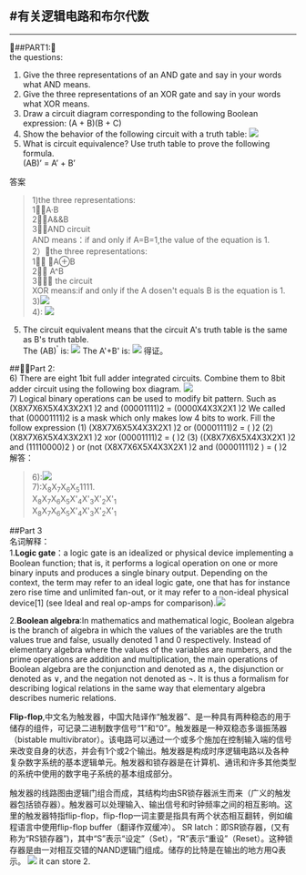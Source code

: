 #有关逻辑电路和布尔代数
---
---
##PART1:    
the questions:    
1) Give the three representations of an AND gate and say in your
words what AND means.
2) Give the three representations of an XOR gate and say in your
words what XOR means.
3) Draw a circuit diagram corresponding to the following Boolean
expression: (A + B)(B + C)
4) Show the behavior of the following circuit with a truth table:
![](https://upload.cc/i1/2018/10/18/WEv0NQ.png)    
5) What is circuit equivalence? Use truth table to prove the
following formula.    
    (AB)’ = A’ + B’    

答案
>1)the three representations:    
1⃣️：A·B    
2⃣️：A&&B    
3⃣️：AND circuit    
AND means：if and only if A=B=1,the value of the equation is 1.    
2）the three representations:    
1⃣️： A⊕B    
2⃣️： A^B     
3⃣️： the circuit    
XOR means:if and only if the A dosen't equals B is the equation is 1.    
3)![](https://upload.cc/i1/2018/10/18/3OfFUd.png)    
4):
![](https://upload.cc/i1/2018/10/18/NR8UkS.jpeg)     
5) The circuit equivalent means that the circuit A's truth table is the same as B's truth table.    
The (AB)<sup>'</sup> is:
![](https://upload.cc/i1/2018/10/18/pwifFP.jpeg)
The A'+B' is:
![](https://upload.cc/i1/2018/10/18/LeWy2h.jpeg)
得证。    

##Part 2:    
6) There are eight 1bit full adder integrated circuits. Combine them to 8bit adder
circuit using the following box diagram.
![](https://upload.cc/i1/2018/10/18/Sw8tIe.png)    
7) Logical binary operations can be used to modify bit pattern. Such as
(X8X7X6X5X4X3X2X1
)2 and (00001111)2 = (0000X4X3X2X1
)2
We called that (00001111)2
is a mask which only makes low 4 bits to work.
Fill the follow expression
(1) (X8X7X6X5X4X3X2X1
)2 or (00001111)2 = ( )2
(2) (X8X7X6X5X4X3X2X1
)2
xor (00001111)2 = ( )2
(3) ((X8X7X6X5X4X3X2X1
)2 and (11110000)2 )
or (not (X8X7X6X5X4X3X2X1
)2
and (00001111)2
) = ( )2    
解答：
> 6):![](https://upload.cc/i1/2018/10/18/HWoUlq.jpeg)    
7):X<sub>8</sub>X<sub>7</sub>X<sub>6</sub>X<sub>5</sub>1111.    
X<sub>8</sub>X<sub>7</sub>X<sub>6</sub>X<sub>5</sub>X'<sub>4</sub>X'<sub>3</sub>X'<sub>2</sub>X'<sub>1</sub>    
X<sub>8</sub>X<sub>7</sub>X<sub>6</sub>X<sub>5</sub>X'<sub>4</sub>X'<sub>3</sub>X'<sub>2</sub>X'<sub>1</sub>    

##Part 3    
名词解释：     
1.**Logic gate**：a logic gate is an idealized or physical device implementing a Boolean function; that is, it performs a logical operation on one or more binary inputs and produces a single binary output. Depending on the context, the term may refer to an ideal logic gate, one that has for instance zero rise time and unlimited fan-out, or it may refer to a non-ideal physical device[1] (see Ideal and real op-amps for comparison).![](https://upload.cc/i1/2018/10/18/BEgCO2.png)    

2.**Boolean algebra**:In mathematics and mathematical logic, Boolean algebra is the branch of algebra in which the values of the variables are the truth values true and false, usually denoted 1 and 0 respectively. Instead of elementary algebra where the values of the variables are numbers, and the prime operations are addition and multiplication, the main operations of Boolean algebra are the conjunction and denoted as ∧, the disjunction or denoted as ∨, and the negation not denoted as ¬. It is thus a formalism for describing logical relations in the same way that elementary algebra describes numeric relations.    

**Flip-flop**,中文名为触发器，中国大陆译作“触发器”、是一种具有两种稳态的用于储存的组件，可记录二进制数字信号“1”和“0”。触发器是一种双稳态多谐振荡器（bistable multivibrator）。该电路可以通过一个或多个施加在控制输入端的信号来改变自身的状态，并会有1个或2个输出。触发器是构成时序逻辑电路以及各种复杂数字系统的基本逻辑单元。触发器和锁存器是在计算机、通讯和许多其他类型的系统中使用的数字电子系统的基本组成部分。

触发器的线路图由逻辑门组合而成，其结构均由SR锁存器派生而来（广义的触发器包括锁存器）。触发器可以处理输入、输出信号和时钟频率之间的相互影响。这里的触发器特指flip-flop，flip-flop一词主要是指具有两个状态相互翻转，例如编程语言中使用flip-flop buffer（翻译作双缓冲）。 
SR latch：即SR锁存器，(又有称为“RS锁存器”)，其中“S”表示“设定”（Set），“R”表示“重设”（Reset）。这种锁存器是由一对相互交错的NAND逻辑门组成。储存的比特是在输出的地方用Q表示。
![](https://upload.cc/i1/2018/10/19/839Edp.png)
it can store 2.